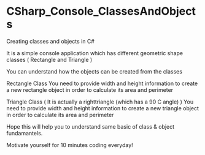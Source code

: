 # CSharp_Console_ClassesAndObjects
Creating classes and objects in C#

It is a simple console application which has different geometric shape classes ( Rectangle and Triangle )

You can understand how the objects can be created from the classes

Rectangle Class
You need to provide width and height information to create a new rectangle object in order to calculate its area and perimeter

Triangle Class ( It is actually a righttriangle (which has a 90 C angle) )
You need to provide width and height information to create a new triangle object in order to calculate its area and perimeter

Hope this will help you to understand same basic of class & object fundamantels.

Motivate yourself for 10 minutes coding everyday!
